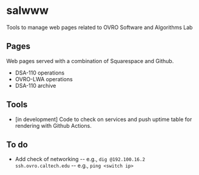 # salwww
Tools to manage web pages related to OVRO Software and Algorithms Lab

## Pages

Web pages served with a combination of Squarespace and Github.

- DSA-110 operations
- OVRO-LWA operations
- DSA-110 archive

## Tools

- [in development] Code to check on services and push uptime table for rendering with Github Actions.

## To do
- Add check of networking
-- e.g., `dig @192.100.16.2 ssh.ovro.caltech.edu`
-- e.g., `ping <switch ip>`